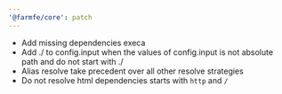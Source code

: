 ```yaml
---
'@farmfe/core': patch
---
```


- Add missing dependencies execa
- Add ./ to config.input when the values of config.input is not absolute path and do not start with ./
- Alias resolve take precedent over all other resolve strategies
- Do not resolve html dependencies starts with `http` and `/`
